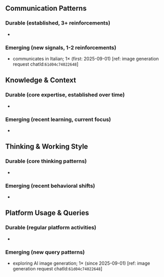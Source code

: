 ## Communication Patterns
### Durable (established, 3+ reinforcements)
- 

### Emerging (new signals, 1-2 reinforcements)
- communicates in Italian; 1× (first: 2025-09-01) [ref: image generation request chatId:`61d04c74022648`]

## Knowledge & Context
### Durable (core expertise, established over time)
- 

### Emerging (recent learning, current focus)
- 

## Thinking & Working Style
### Durable (core thinking patterns)
- 

### Emerging (recent behavioral shifts)
- 

## Platform Usage & Queries
### Durable (regular platform activities)
- 

### Emerging (new query patterns)
- exploring AI image generation; 1× (since 2025-09-01) [ref: image generation request chatId:`61d04c74022648`]